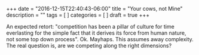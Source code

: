 +++
date = "2016-12-15T22:40:43-06:00"
title = "Your cows, not Mine"
description = ""
tags = [
]
categories = [
]
draft = true
+++



An expected retort: "competition has been a pillar of culture for time everlasting for the simple fact that it derives its force from human nature, not some top down process". Ok. Mayhaps. This assumes away complexity. The real question is, are we competing along the right dimensions? 